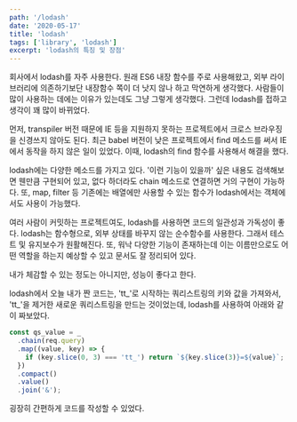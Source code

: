 ```yaml
---
path: '/lodash'
date: '2020-05-17'
title: 'lodash'
tags: ['library', 'lodash']
excerpt: 'lodash의 특징 및 장점'
---
```


회사에서 lodash를 자주 사용한다. 원래 ES6 내장 함수를 주로 사용해왔고, 외부 라이브러리에 의존하기보단 내장함수 쪽이 더 낫지 않나 하고 막연하게 생각했다. 사람들이 많이 사용하는 데에는 이유가 있는데도 그냥 그렇게 생각했다. 그런데 lodash를 접하고 생각이 꽤 많이 바뀌었다.

먼저, transpiler 버전 때문에 IE 등을 지원하지 못하는 프로젝트에서 크로스 브라우징을 신경쓰지 않아도 된다. 최근 babel 버전이 낮은 프로젝트에서 find 메소드를 써서 IE에서 동작을 하지 않은 일이 있었다. 이때, lodash의 find 함수를 사용해서 해결을 했다.

lodash에는 다양한 메소드를 가지고 있다. '이런 기능이 있을까' 싶은 내용도 검색해보면 웬만큼 구현되어 있고, 없다 하더라도 chain 메소드로 연결하면 거의 구현이 가능하다. 또, map, filter 등 기존에는 배열에만 사용할 수 있는 함수가 lodash에서는 객체에서도 사용이 가능했다.

여러 사람이 커밋하는 프로젝트여도, lodash를 사용하면 코드의 일관성과 가독성이 좋다. lodash는 함수형으로, 외부 상태를 바꾸지 않는 순수함수를 사용한다. 그래서 테스트 및 유지보수가 원활해진다. 또, 워낙 다양한 기능이 존재하는데 이는 이름만으로도 어떤 역할을 하는지 예상할 수 있고 문서도 잘 정리되어 있다.

내가 체감할 수 있는 정도는 아니지만, 성능이 좋다고 한다.

lodash에서 오늘 내가 짠 코드는, 'tt_'로 시작하는 쿼리스트링의 키와 값을 가져와서, 'tt_'을 제거한 새로운 쿼리스트링을 만드는 것이었는데, lodash를 사용하여 아래와 같이 짜보았다.

```js
const qs_value = _
  .chain(req.query)
  .map((value, key) => {
    if (key.slice(0, 3) === 'tt_') return `${key.slice(3)}=${value}`;
  })
  .compact()
  .value()
  .join('&');
```

굉장히 간편하게 코드를 작성할 수 있었다.